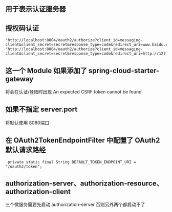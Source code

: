 


## 用于表示认证服务器


## 授权码认证
```shell
'http://localhost:8004/oauth2/authorize?client_id=messaging-client&client_secret=secret&response_type=code&redirect_uri=www.baidu.com'
'http://localhost:8004/oauth2/authorize?client_id=messaging-client&client_secret=secret&response_type=code&redirect_uri=http://127.0.0.1:8080/authorized'
```


## 这一个 Module 如果添加了 spring-cloud-starter-gateway 

将会在认证/登陆时出现 An expected CSRF token cannot be found


## 如果不指定 server.port

将默认使用 8080端口


## 在 OAuth2TokenEndpointFilter 中配置了 OAuth2 默认请求路经

```
 private static final String DEFAULT_TOKEN_ENDPOINT_URI = "/oauth2/token";

```


## authorization-server、authorization-resource、authorization-client
三个微服务需要先启动 authorization-server 否则另外两个都启动不了